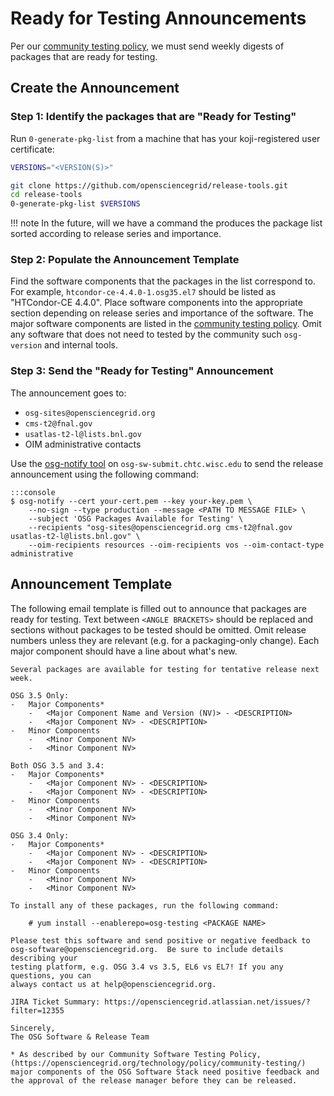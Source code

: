 Ready for Testing Announcements
===============================

Per our [community testing policy](/policy/community-testing), we must send weekly digests of packages that are ready
for testing.

Create the Announcement
-----------------------

### Step 1: Identify the packages that are "Ready for Testing"

Run `0-generate-pkg-list` from a machine that has your koji-registered user certificate:

```bash
VERSIONS="<VERSION(S)>"
```
```bash
git clone https://github.com/opensciencegrid/release-tools.git
cd release-tools
0-generate-pkg-list $VERSIONS
```

!!! note
    In the future, will we have a command the produces the package list sorted according to release series and
    importance.

### Step 2: Populate the Announcement Template

Find the software components that the packages in the list correspond to.
For example, `htcondor-ce-4.4.0-1.osg35.el7` should be listed as "HTCondor-CE 4.4.0".
Place software components into the appropriate section depending on release series and importance of the software.
The major software components are listed in the [community testing policy](/policy/community-testing).
Omit any software that does not need to tested by the community such `osg-version` and internal tools.

### Step 3: Send the "Ready for Testing" Announcement

The announcement goes to:

-   `osg-sites@opensciencegrid.org`
-   `cms-t2@fnal.gov`
-   `usatlas-t2-l@lists.bnl.gov`
-   OIM administrative contacts

Use the [osg-notify tool](https://opensciencegrid.org/operations/services/sending-announcements/)
on `osg-sw-submit.chtc.wisc.edu` to send the release announcement using the following command:

    :::console
    $ osg-notify --cert your-cert.pem --key your-key.pem \
        --no-sign --type production --message <PATH TO MESSAGE FILE> \
        --subject 'OSG Packages Available for Testing' \
        --recipients "osg-sites@opensciencegrid.org cms-t2@fnal.gov usatlas-t2-l@lists.bnl.gov" \
        --oim-recipients resources --oim-recipients vos --oim-contact-type administrative

Announcement Template
---------------------

The following email template is filled out to announce that packages are ready for testing.
Text between `<ANGLE BRACKETS>` should be replaced and sections without packages to be tested should be omitted.
Omit release numbers unless they are relevant (e.g. for a packaging-only change).
Each major component should have a line about what's new.

```
Several packages are available for testing for tentative release next week.

OSG 3.5 Only:
-   Major Components*
    -   <Major Component Name and Version (NV)> - <DESCRIPTION>
    -   <Major Component NV> - <DESCRIPTION>
-   Minor Components
    -   <Minor Component NV>
    -   <Minor Component NV>

Both OSG 3.5 and 3.4:
-   Major Components*
    -   <Major Component NV> - <DESCRIPTION>
    -   <Major Component NV> - <DESCRIPTION>
-   Minor Components
    -   <Minor Component NV>
    -   <Minor Component NV>

OSG 3.4 Only:
-   Major Components*
    -   <Major Component NV> - <DESCRIPTION>
    -   <Major Component NV> - <DESCRIPTION>
-   Minor Components
    -   <Minor Component NV>
    -   <Minor Component NV>

To install any of these packages, run the following command:

    # yum install --enablerepo=osg-testing <PACKAGE NAME>

Please test this software and send positive or negative feedback to
osg-software@opensciencegrid.org.  Be sure to include details describing your
testing platform, e.g. OSG 3.4 vs 3.5, EL6 vs EL7! If you any questions, you can
always contact us at help@opensciencegrid.org.

JIRA Ticket Summary: https://opensciencegrid.atlassian.net/issues/?filter=12355

Sincerely,
The OSG Software & Release Team

* As described by our Community Software Testing Policy,
(https://opensciencegrid.org/technology/policy/community-testing/)
major components of the OSG Software Stack need positive feedback and
the approval of the release manager before they can be released.
```
